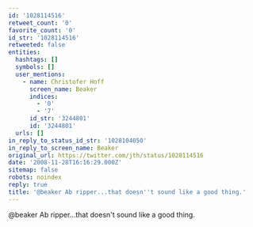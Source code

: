 ```yaml
---
id: '1028114516'
retweet_count: '0'
favorite_count: '0'
id_str: '1028114516'
retweeted: false
entities:
  hashtags: []
  symbols: []
  user_mentions:
    - name: Christofer Hoff
      screen_name: Beaker
      indices:
        - '0'
        - '7'
      id_str: '3244801'
      id: '3244801'
  urls: []
in_reply_to_status_id_str: '1028104050'
in_reply_to_screen_name: Beaker
original_url: https://twitter.com/jth/status/1028114516
date: '2008-11-28T16:16:29.000Z'
sitemap: false
robots: noindex
reply: true
title: '@beaker Ab ripper...that doesn''t sound like a good thing.'
---
```


@beaker Ab ripper...that doesn't sound like a good thing.